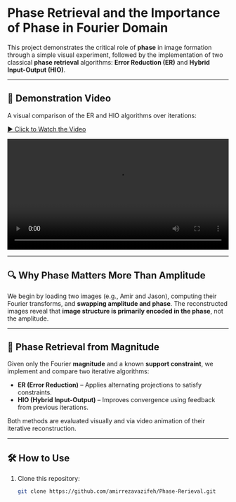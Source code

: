 # Phase Retrieval and the Importance of Phase in Fourier Domain

This project demonstrates the critical role of **phase** in image formation through a simple visual experiment, followed by the implementation of two classical **phase retrieval** algorithms: **Error Reduction (ER)** and **Hybrid Input-Output (HIO)**.

---

## 🎥 Demonstration Video

A visual comparison of the ER and HIO algorithms over iterations:

[▶️ Click to Watch the Video](https://github.com/amirrezavazifeh/Phase-Rerieval/blob/main/HIO%20vs%20ER.mp4)

<video src="https://github.com/amirrezavazifeh/Phase-Rerieval/blob/main/HIO%20vs%20ER.mp4" controls width="100%"></video>

---

## 🔍 Why Phase Matters More Than Amplitude

We begin by loading two images (e.g., Amir and Jason), computing their Fourier transforms, and **swapping amplitude and phase**. The reconstructed images reveal that **image structure is primarily encoded in the phase**, not the amplitude.

---

## 🔁 Phase Retrieval from Magnitude

Given only the Fourier **magnitude** and a known **support constraint**, we implement and compare two iterative algorithms:

- **ER (Error Reduction)** – Applies alternating projections to satisfy constraints.
- **HIO (Hybrid Input-Output)** – Improves convergence using feedback from previous iterations.

Both methods are evaluated visually and via video animation of their iterative reconstruction.

---

## 🛠️ How to Use

1. Clone this repository:
   ```bash
   git clone https://github.com/amirrezavazifeh/Phase-Rerieval.git
